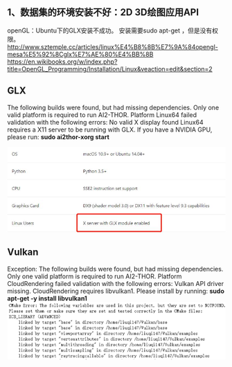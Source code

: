 ## 1、数据集的环境安装不好：2D 3D绘图应用API
openGL：Ubuntu下的GLX安装不成功。
安装需要sudo apt-get ，但是没有权限。
http://www.sztemple.cc/articles/linux%E4%B8%8B%E7%9A%84opengl-mesa%E5%92%8Cglx%E7%AE%80%E4%BB%8B
https://en.wikibooks.org/w/index.php?title=OpenGL_Programming/Installation/Linux&veaction=edit&section=2

## GLX 
The following builds were found, but had missing dependencies. Only one valid platform is required to run AI2-THOR.
Platform Linux64 failed validation with the following errors: No valid X display found
  Linux64 requires a X11 server to be running with GLX. If you have a NVIDIA GPU, please run: **sudo ai2thor-xorg start**

![所需环境](https://raw.githubusercontent.com/LIUQI-creat/pic/main/require.jpg)

## Vulkan
Exception: The following builds were found, but had missing dependencies. Only one valid platform is required to run AI2-THOR.
Platform CloudRendering failed validation with the following errors: Vulkan API driver missing.
  CloudRendering requires libvulkan1. Please install by running: **sudo apt-get -y install libvulkan1**
![](https://raw.githubusercontent.com/LIUQI-creat/pic/main/20221028111015.png)




<!--stackedit_data:
eyJoaXN0b3J5IjpbLTU1MzA5ODYxNiwtNjkwMjg0NzI5LDE4ND
k2NDUzMjQsMzU2NTkwNzIyXX0=
-->